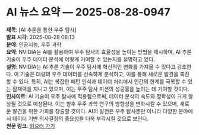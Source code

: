 # AI 뉴스 요약 — 2025-08-28-0947

**제목**: [AI 추론을 통한 우주 탐사]  
**발표 시각**: 2025-08-28 08:13  
**분야**: 인공지능, 우주 과학  
**요약**: NVIDIA는 AI를 활용하여 우주 탐사의 효율성을 높이는 방법을 제시하며, AI 추론 기술이 우주 데이터 분석에 어떻게 기여할 수 있는지를 설명하고 있다.  
**설명**: NVIDIA는 AI 추론 기술이 우주 탐사에 혁신적인 변화를 가져올 수 있다고 강조한다. 이 기술은 대량의 우주 데이터를 신속하게 분석하고, 이를 통해 새로운 발견을 촉진할 수 있다. 특히, AI는 복잡한 패턴 인식과 데이터 처리에서 인간의 한계를 극복할 수 있는 잠재력을 지니고 있으며, 이는 우주 탐사 미션의 성공률을 높이는 데 기여할 것이다.  
**인사이트**: AI 기술이 우주 탐사에 적용됨으로써, 데이터 분석의 속도와 정확성이 크게 향상될 것으로 예상된다. 이는 향후 우주 과학 연구의 방향성을 변화시킬 수 있으며, 새로운 발견을 위한 기회를 창출할 것이다. AI의 발전은 우주 탐사뿐만 아니라 다양한 분야에서 데이터 기반 의사결정의 중요성을 더욱 부각시킬 것으로 보인다.  
**원문 링크**: [읽으러 가기](https://blogs.nvidia.com/blog/ai-reasoning-cosmos/)